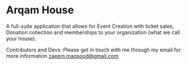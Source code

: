 # Arqam House
A full-suite application that allows for Event Creation with ticket sales, Donation collection and memberships to your organization (what we call your house).

Contributors and Devs: Please get in touch with me through my email for more information zaeem.maqsood@gmail.com


